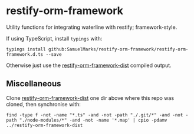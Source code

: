 restify-orm-framework
=====================

Utility functions for integrating waterline with restify; framework-style.

If using TypeScript, install `typings` with:

    typings install github:SamuelMarks/restify-orm-framework/restify-orm-framework.d.ts --save

Otherwise just use the [restify-orm-framework-dist](https://github.com/SamuelMarks/restify-orm-framework-dist) compiled output.

## Miscellaneous

Clone [restify-orm-framework-dist](https://github.com/SamuelMarks/restify-orm-framework-dist) one dir above where this repo was cloned, then synchronise with:

    find -type f -not -name "*.ts" -and -not -path "./.git/*" -and -not -path "./node-modules/*" -and -not -name '*.map' | cpio -pdamv ../restify-orm-framework-dist
